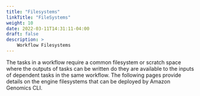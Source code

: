```yaml
---
title: "Filesystems"
linkTitle: "FileSystems"
weight: 10
date: 2022-03-11T14:31:11-04:00
draft: false
description: >
    Workflow Filesystems
---
```


The tasks in a workflow require a common filesystem or scratch space where the outputs of tasks can be written do they 
are available to the inputs of dependent tasks in the same workflow. The following pages provide details on the engine 
filesystems that can be deployed by Amazon Genomics CLI.

